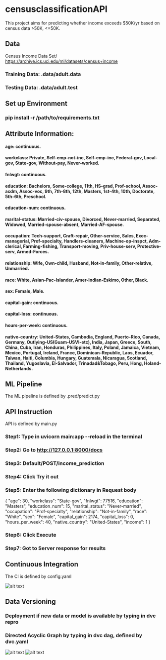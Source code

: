 # censusclassificationAPI
This project aims for predicting whether income exceeds $50K/yr based on census data >50K, <=50K.


## Data

Census Income Data Set/ https://archive.ics.uci.edu/ml/datasets/census+income

### Training Data: .data/adult.data
### Testing Data: .data/adult.test

## Set up Environment

### pip install -r /path/to/requirements.txt

## Attribute Information:

#### age: continuous.
#### workclass: Private, Self-emp-not-inc, Self-emp-inc, Federal-gov, Local-gov, State-gov, Without-pay, Never-worked.
#### fnlwgt: continuous.
#### education: Bachelors, Some-college, 11th, HS-grad, Prof-school, Assoc-acdm, Assoc-voc, 9th, 7th-8th, 12th, Masters, 1st-4th, 10th, Doctorate, 5th-6th, Preschool.
#### education-num: continuous.
#### marital-status: Married-civ-spouse, Divorced, Never-married, Separated, Widowed, Married-spouse-absent, Married-AF-spouse.
#### occupation: Tech-support, Craft-repair, Other-service, Sales, Exec-managerial, Prof-specialty, Handlers-cleaners, Machine-op-inspct, Adm-clerical, Farming-fishing, Transport-moving, Priv-house-serv, Protective-serv, Armed-Forces.
#### relationship: Wife, Own-child, Husband, Not-in-family, Other-relative, Unmarried.
#### race: White, Asian-Pac-Islander, Amer-Indian-Eskimo, Other, Black.
#### sex: Female, Male.
#### capital-gain: continuous.
#### capital-loss: continuous.
#### hours-per-week: continuous.
#### native-country: United-States, Cambodia, England, Puerto-Rico, Canada, Germany, Outlying-US(Guam-USVI-etc), India, Japan, Greece, South, China, Cuba, Iran, Honduras, Philippines, Italy, Poland, Jamaica, Vietnam, Mexico, Portugal, Ireland, France, Dominican-Republic, Laos, Ecuador, Taiwan, Haiti, Columbia, Hungary, Guatemala, Nicaragua, Scotland, Thailand, Yugoslavia, El-Salvador, Trinadad&Tobago, Peru, Hong, Holand-Netherlands.

## ML Pipeline

The ML pipeline is defined by .pred/predict.py

## API Instruction

API is defined by main.py

### Step1: Type in uvicorn main:app --reload in the terminal
### Step2: Go to http://127.0.0.1:8000/docs
### Step3: Default/POST/income_prediction
### Step4: Click Try it out
### Step5: Enter the following dictionary in Request body

{
  "age": 30,
  "workclass": "State-gov",
  "fnlwgt": 77516,
  "education": "Masters",
  "education_num": 15,
  "marital_status": "Never-married",
  "occupation": "Prof-specialty",
  "relationship": "Not-in-family",
  "race": "White",
  "sex": "Female",
  "capital_gain": 2174,
  "capital_loss": 0,
  "hours_per_week": 40,
  "native_country": "United-States",
  "income": 1
}


### Step6: Click Execute
### Step7: Got to Server response for results

## Continuous Integration 

The CI is defined by config.yaml

![alt text](https://github.com/vickyting0910/censusclassificationAPI/blob/main/images/firstCI.png)

## Data Versioning

### Deployment if new data or model is available by typing in dvc repro
### Directed Acyclic Graph by typing in dvc dag, defined by dvc.yaml

![alt text](https://github.com/vickyting0910/censusclassificationAPI/blob/main/images/dvcdag.png)
![alt text](https://github.com/vickyting0910/censusclassificationAPI/blob/main/images/dvclock.png)

